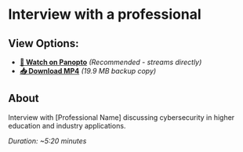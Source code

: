 # Interview with a professional

## View Options:
- **[🎥 Watch on Panopto](https://clarkcollege.hosted.panopto.com/Panopto/Pages/Viewer.aspx?id=d903918e-db59-4ce7-a3b8-b30f015d1d3a)** *(Recommended - streams directly)*
- **[📥 Download MP4](Cybersecurity%20Interview%20Reflections%20-%20compressed.mp4)** *(19.9 MB backup copy)*

## About
Interview with [Professional Name] discussing cybersecurity in higher education and industry applications.

*Duration: ~5:20 minutes*
